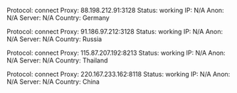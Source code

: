 Protocol: connect
Proxy: 88.198.212.91:3128
Status: working
IP: N/A
Anon: N/A
Server: N/A
Country: Germany

Protocol: connect
Proxy: 91.186.97.212:3128
Status: working
IP: N/A
Anon: N/A
Server: N/A
Country: Russia

Protocol: connect
Proxy: 115.87.207.192:8213
Status: working
IP: N/A
Anon: N/A
Server: N/A
Country: Thailand

Protocol: connect
Proxy: 220.167.233.162:8118
Status: working
IP: N/A
Anon: N/A
Server: N/A
Country: China

